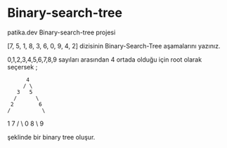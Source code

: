 # Binary-search-tree
patika.dev Binary-search-tree projesi 

[7, 5, 1, 8, 3, 6, 0, 9, 4, 2] dizisinin Binary-Search-Tree aşamalarını yazınız. 

0,1,2,3,4,5,6,7,8,9 sayıları arasından 4 ortada olduğu için root olarak seçersek ; 

          4
         / \
       3   5
      /      \ 
     2        6
    /          \ 
  1             7 
 /               \ 
0                  8 
                    \ 
                      9

şeklinde bir binary tree oluşur. 
